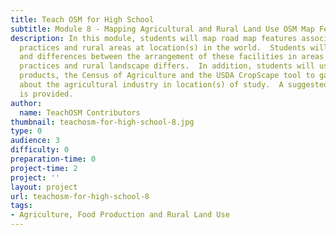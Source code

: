 ```yaml
---
title: Teach OSM for High School
subtitle: Module 8 - Mapping Agricultural and Rural Land Use OSM Map Features
description: In this module, students will map road map features associated with agricultural
  practices and rural areas at location(s) in the world.  Students will explore similarities
  and differences between the arrangement of these facilities in areas where agricultural
  practices and rural landscape differs.  In addition, students will use two USDA
  products, the Census of Agriculture and the USDA CropScape tool to gain a sense
  about the agricultural industry in location(s) of study.  A suggested implementation
  is provided.
author:
  name: TeachOSM Contributors
thumbnail: teachosm-for-high-school-8.jpg
type: 0
audience: 3
difficulty: 0
preparation-time: 0
project-time: 2
project: ''
layout: project
url: teachosm-for-high-school-8
tags:
- Agriculture, Food Production and Rural Land Use
---
```


